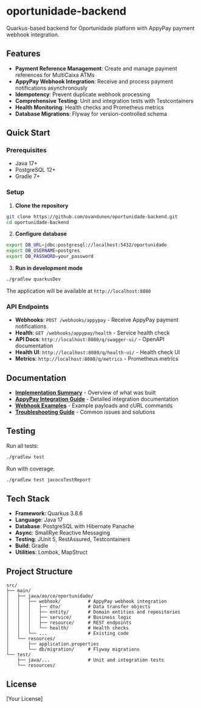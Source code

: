 # oportunidade-backend

Quarkus-based backend for Oportunidade platform with AppyPay payment webhook integration.

## Features

- **Payment Reference Management**: Create and manage payment references for MultiCaixa ATMs
- **AppyPay Webhook Integration**: Receive and process payment notifications asynchronously
- **Idempotency**: Prevent duplicate webhook processing
- **Comprehensive Testing**: Unit and integration tests with Testcontainers
- **Health Monitoring**: Health checks and Prometheus metrics
- **Database Migrations**: Flyway for version-controlled schema

## Quick Start

### Prerequisites

- Java 17+
- PostgreSQL 12+
- Gradle 7+

### Setup

1. **Clone the repository**
```bash
git clone https://github.com/ovandunen/oportunidade-backend.git
cd oportunidade-backend
```

2. **Configure database**
```bash
export DB_URL=jdbc:postgresql://localhost:5432/oportunidade
export DB_USERNAME=postgres
export DB_PASSWORD=your_password
```

3. **Run in development mode**
```bash
./gradlew quarkusDev
```

The application will be available at `http://localhost:8080`

### API Endpoints

- **Webhooks**: `POST /webhooks/appypay` - Receive AppyPay payment notifications
- **Health**: `GET /webhooks/appypay/health` - Service health check
- **API Docs**: `http://localhost:8080/q/swagger-ui/` - OpenAPI documentation
- **Health UI**: `http://localhost:8080/q/health-ui/` - Health check UI
- **Metrics**: `http://localhost:8080/q/metrics` - Prometheus metrics

## Documentation

- **[Implementation Summary](IMPLEMENTATION_SUMMARY.md)** - Overview of what was built
- **[AppyPay Integration Guide](docs/APPYPAY_WEBHOOK_INTEGRATION.md)** - Detailed integration documentation
- **[Webhook Examples](docs/WEBHOOK_EXAMPLES.md)** - Example payloads and cURL commands
- **[Troubleshooting Guide](docs/TROUBLESHOOTING.md)** - Common issues and solutions

## Testing

Run all tests:
```bash
./gradlew test
```

Run with coverage:
```bash
./gradlew test jacocoTestReport
```

## Tech Stack

- **Framework**: Quarkus 3.8.6
- **Language**: Java 17
- **Database**: PostgreSQL with Hibernate Panache
- **Async**: SmallRye Reactive Messaging
- **Testing**: JUnit 5, RestAssured, Testcontainers
- **Build**: Gradle
- **Utilities**: Lombok, MapStruct

## Project Structure

```
src/
├── main/
│   ├── java/ao/co/oportunidade/
│   │   ├── webhook/          # AppyPay webhook integration
│   │   │   ├── dto/          # Data transfer objects
│   │   │   ├── entity/       # Domain entities and repositories
│   │   │   ├── service/      # Business logic
│   │   │   ├── resource/     # REST endpoints
│   │   │   └── health/       # Health checks
│   │   └── ...               # Existing code
│   └── resources/
│       ├── application.properties
│       └── db/migration/     # Flyway migrations
└── test/
    ├── java/...              # Unit and integration tests
    └── resources/
```

## License

[Your License]